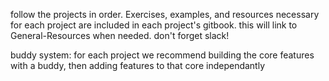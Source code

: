 follow the projects in order.  Exercises, examples, and resources necessary for each project are included in each project's gitbook.  this will link to General-Resources when needed.  don't forget slack!
  
buddy system: for each project we recommend building the core features with a buddy, then adding features to that core independantly  